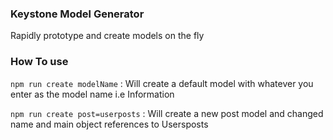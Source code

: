 ### Keystone Model Generator

Rapidly prototype and create models on the fly






### How To use

`npm run create modelName` : Will create a default model with whatever you enter as the model name i.e Information

`npm run create post=userposts` : Will create a new post model and changed name and main object references to Usersposts